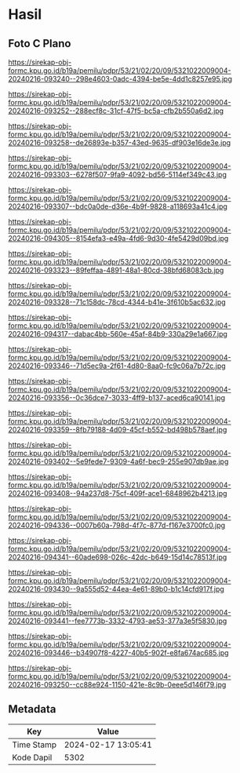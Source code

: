# Hasil

## Foto C Plano

https://sirekap-obj-formc.kpu.go.id/b19a/pemilu/pdpr/53/21/02/20/09/5321022009004-20240216-093240--298e4603-0adc-4394-be5e-4dd1c8257e95.jpg

https://sirekap-obj-formc.kpu.go.id/b19a/pemilu/pdpr/53/21/02/20/09/5321022009004-20240216-093252--288ecf8c-31cf-47f5-bc5a-cfb2b550a6d2.jpg

https://sirekap-obj-formc.kpu.go.id/b19a/pemilu/pdpr/53/21/02/20/09/5321022009004-20240216-093258--de26893e-b357-43ed-9635-df903e16de3e.jpg

https://sirekap-obj-formc.kpu.go.id/b19a/pemilu/pdpr/53/21/02/20/09/5321022009004-20240216-093303--6278f507-9fa9-4092-bd56-5114ef349c43.jpg

https://sirekap-obj-formc.kpu.go.id/b19a/pemilu/pdpr/53/21/02/20/09/5321022009004-20240216-093307--bdc0a0de-d36e-4b9f-9828-a118693a41c4.jpg

https://sirekap-obj-formc.kpu.go.id/b19a/pemilu/pdpr/53/21/02/20/09/5321022009004-20240216-094305--8154efa3-e49a-4fd6-9d30-4fe5429d09bd.jpg

https://sirekap-obj-formc.kpu.go.id/b19a/pemilu/pdpr/53/21/02/20/09/5321022009004-20240216-093323--89feffaa-4891-48a1-80cd-38bfd68083cb.jpg

https://sirekap-obj-formc.kpu.go.id/b19a/pemilu/pdpr/53/21/02/20/09/5321022009004-20240216-093328--71c158dc-78cd-4344-b41e-3f610b5ac632.jpg

https://sirekap-obj-formc.kpu.go.id/b19a/pemilu/pdpr/53/21/02/20/09/5321022009004-20240216-094317--dabac4bb-560e-45af-84b9-330a29e1a667.jpg

https://sirekap-obj-formc.kpu.go.id/b19a/pemilu/pdpr/53/21/02/20/09/5321022009004-20240216-093346--71d5ec9a-2f61-4d80-8aa0-fc9c06a7b72c.jpg

https://sirekap-obj-formc.kpu.go.id/b19a/pemilu/pdpr/53/21/02/20/09/5321022009004-20240216-093356--0c36dce7-3033-4ff9-b137-aced6ca90141.jpg

https://sirekap-obj-formc.kpu.go.id/b19a/pemilu/pdpr/53/21/02/20/09/5321022009004-20240216-093359--8fb79188-4d09-45cf-b552-bd498b578aef.jpg

https://sirekap-obj-formc.kpu.go.id/b19a/pemilu/pdpr/53/21/02/20/09/5321022009004-20240216-093402--5e9fede7-9309-4a6f-bec9-255e907db9ae.jpg

https://sirekap-obj-formc.kpu.go.id/b19a/pemilu/pdpr/53/21/02/20/09/5321022009004-20240216-093408--94a237d8-75cf-409f-ace1-6848962b4213.jpg

https://sirekap-obj-formc.kpu.go.id/b19a/pemilu/pdpr/53/21/02/20/09/5321022009004-20240216-094336--0007b60a-798d-4f7c-877d-f167e3700fc0.jpg

https://sirekap-obj-formc.kpu.go.id/b19a/pemilu/pdpr/53/21/02/20/09/5321022009004-20240216-094341--60ade698-026c-42dc-b649-15d14c78513f.jpg

https://sirekap-obj-formc.kpu.go.id/b19a/pemilu/pdpr/53/21/02/20/09/5321022009004-20240216-093430--9a555d52-44ea-4e61-89b0-b1c14cfd917f.jpg

https://sirekap-obj-formc.kpu.go.id/b19a/pemilu/pdpr/53/21/02/20/09/5321022009004-20240216-093441--fee7773b-3332-4793-ae53-377a3e5f5830.jpg

https://sirekap-obj-formc.kpu.go.id/b19a/pemilu/pdpr/53/21/02/20/09/5321022009004-20240216-093446--b34907f8-4227-40b5-902f-e8fa674ac685.jpg

https://sirekap-obj-formc.kpu.go.id/b19a/pemilu/pdpr/53/21/02/20/09/5321022009004-20240216-093250--cc88e924-1150-421e-8c9b-0eee5d146f79.jpg


## Metadata

| Key        | Value               |
| ---------- | ------------------- |
| Time Stamp | 2024-02-17 13:05:41 |
| Kode Dapil | 5302                |



